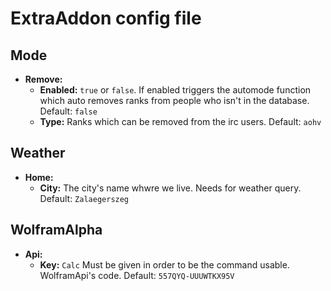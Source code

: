 # ExtraAddon config file

## Mode

* **Remove:**
    * **Enabled:** `true` or `false`. If enabled triggers the automode function which auto removes ranks from people who isn't in the database. Default: `false`
    * **Type:** Ranks which can be removed from the irc users. Default: `aohv`

## Weather

* **Home:**
    * **City:** The city's name whwre we live. Needs for weather query. Default: `Zalaegerszeg`

## WolframAlpha

* **Api:**
    * **Key:** `Calc` Must be given in order to be the command usable. WolframApi's code. Default: `557QYQ-UUUWTKX95V`
